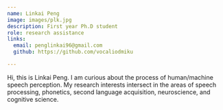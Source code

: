 ```yaml
---
name: Linkai Peng
image: images/plk.jpg
description: First year Ph.D student
role: research assistance
links:
  email: penglinkai96@gmail.com
  github: https://github.com/vocaliodmiku

---
```


Hi, this is Linkai Peng. I am curious about the process of human/machine speech perception. My research interests intersect in the areas of speech processing, phonetics, second language acquisition, neuroscience, and cognitive science.

